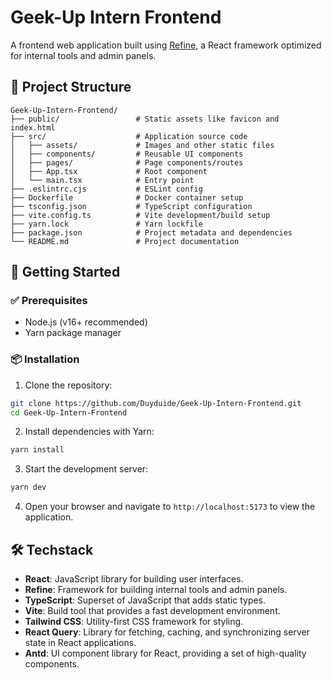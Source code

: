 # Geek-Up Intern Frontend

A frontend web application built using [Refine](https://refine.dev/), a React framework optimized for internal tools and admin panels.

## 📁 Project Structure

```
Geek-Up-Intern-Frontend/
├── public/                 # Static assets like favicon and index.html
├── src/                    # Application source code
│   ├── assets/             # Images and other static files
│   ├── components/         # Reusable UI components
│   ├── pages/              # Page components/routes
│   ├── App.tsx             # Root component
│   └── main.tsx            # Entry point
├── .eslintrc.cjs           # ESLint config
├── Dockerfile              # Docker container setup
├── tsconfig.json           # TypeScript configuration
├── vite.config.ts          # Vite development/build setup
├── yarn.lock               # Yarn lockfile
├── package.json            # Project metadata and dependencies
└── README.md               # Project documentation
```

## 🚀 Getting Started

### ✅ Prerequisites

- Node.js (v16+ recommended)
- Yarn package manager

### 📦 Installation

1. Clone the repository:
```bash
git clone https://github.com/Duyduide/Geek-Up-Intern-Frontend.git
cd Geek-Up-Intern-Frontend
```

2. Install dependencies with Yarn:
```bash
yarn install
```

3. Start the development server:
```bash
yarn dev
```

4. Open your browser and navigate to `http://localhost:5173` to view the application.

## 🛠️ Techstack

- **React**: JavaScript library for building user interfaces.
- **Refine**: Framework for building internal tools and admin panels.
- **TypeScript**: Superset of JavaScript that adds static types.
- **Vite**: Build tool that provides a fast development environment.
- **Tailwind CSS**: Utility-first CSS framework for styling.
- **React Query**: Library for fetching, caching, and synchronizing server state in React applications.
- **Antd**: UI component library for React, providing a set of high-quality components.